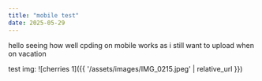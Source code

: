 ```yaml
---
title: "mobile test"
date: 2025-05-29
---
```

hello seeing how well cpding on mobile works as i still want to upload when on vacation

test img:
![cherries 1]({{ '/assets/images/IMG_0215.jpeg' | relative_url }})
